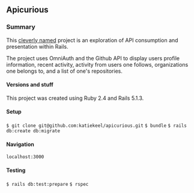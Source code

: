 ## Apicurious

### Summary

This [cleverly named](http://www.epicurious.com/) project is an exploration of API consumption and presentation within Rails.

The project uses OmniAuth and the Github API to display users profile information, recent activity, activity from users one follows, organizations one belongs to, and a list of one's repositories.

#### Versions and stuff

This project was created using Ruby 2.4 and Rails 5.1.3.

#### Setup

`$ git clone git@github.com:katiekeel/apicurious.git`
`$ bundle`
`$ rails db:create db:migrate`

#### Navigation

`localhost:3000`

#### Testing

`$ rails db:test:prepare`
`$ rspec`
